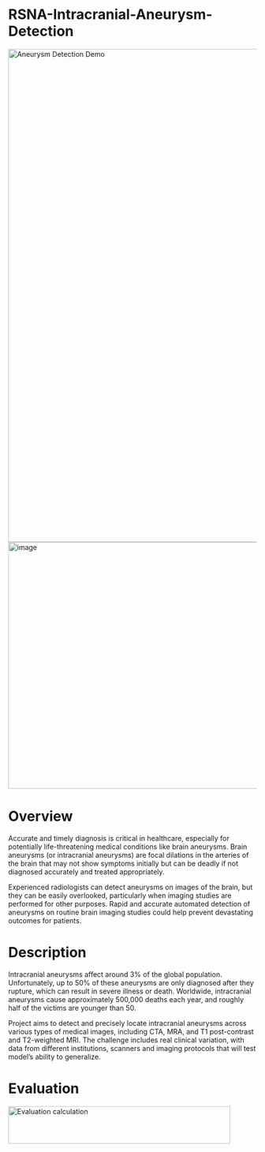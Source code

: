 # RSNA-Intracranial-Aneurysm-Detection
<img src="https://github.com/Bempong-Sylvester-Obese/RSNA-Intracranial-Aneurysm-Detection/blob/main/aneurysm_trace-ezgif.com-optimize.gif?raw=true" alt="Aneurysm Detection Demo" width="1000" />
<img width="1000" height="500" alt="image" src="https://github.com/user-attachments/assets/0ded079f-a8b8-4dad-bcb0-ba29c105d277" />

# Overview
Accurate and timely diagnosis is critical in healthcare, especially for potentially life-threatening medical conditions like brain aneurysms. Brain aneurysms (or intracranial aneurysms) are focal dilations in the arteries of the brain that may not show symptoms initially but can be deadly if not diagnosed accurately and treated appropriately.

Experienced radiologists can detect aneurysms on images of the brain, but they can be easily overlooked, particularly when imaging studies are performed for other purposes. Rapid and accurate automated detection of aneurysms on routine brain imaging studies could help prevent devastating outcomes for patients.

# Description
Intracranial aneurysms affect around 3% of the global population. Unfortunately, up to 50% of these aneurysms are only diagnosed after they rupture, which can result in severe illness or death. Worldwide, intracranial aneurysms cause approximately 500,000 deaths each year, and roughly half of the victims are younger than 50.

 Project aims to detect and precisely locate intracranial aneurysms across various types of medical images, including CTA, MRA, and T1 post-contrast and T2-weighted MRI. The challenge includes real clinical variation, with data from different institutions, scanners and imaging protocols that will test model’s ability to generalize.
 
 # Evaluation
 <img width="450" height="76" alt="Evaluation calculation" src="https://github.com/user-attachments/assets/784a3a20-7205-4c02-9dd5-8000bf58529b" />
